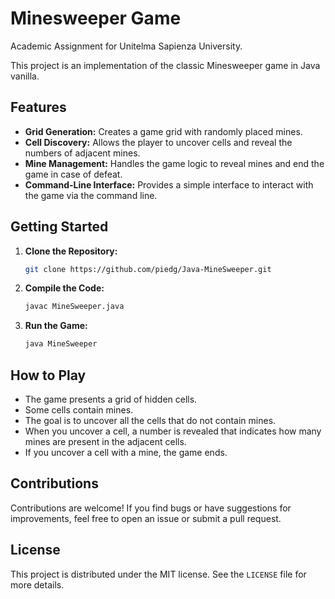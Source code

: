 # **Minesweeper Game**  
Academic Assignment for Unitelma Sapienza University.

This project is an implementation of the classic Minesweeper game in Java vanilla.

## Features

* **Grid Generation:** Creates a game grid with randomly placed mines.
* **Cell Discovery:** Allows the player to uncover cells and reveal the numbers of adjacent mines.
* **Mine Management:** Handles the game logic to reveal mines and end the game in case of defeat.
* **Command-Line Interface:** Provides a simple interface to interact with the game via the command line.

## Getting Started

1.  **Clone the Repository:**
    ```bash
    git clone https://github.com/piedg/Java-MineSweeper.git
    ```

2.  **Compile the Code:**
    ```bash
    javac MineSweeper.java
    ```

3.  **Run the Game:**
    ```bash
    java MineSweeper
    ```

## How to Play

* The game presents a grid of hidden cells.
* Some cells contain mines.
* The goal is to uncover all the cells that do not contain mines.
* When you uncover a cell, a number is revealed that indicates how many mines are present in the adjacent cells.
* If you uncover a cell with a mine, the game ends.

## Contributions

Contributions are welcome! If you find bugs or have suggestions for improvements, feel free to open an issue or submit a pull request.

## License

This project is distributed under the MIT license. See the `LICENSE` file for more details.
